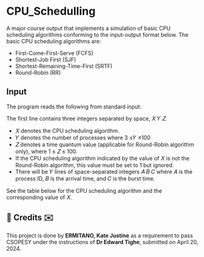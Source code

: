 # CPU_Schedulling
A major course output that implements a simulation of basic CPU scheduling algorithms conforming to the input-output format below. The basic CPU scheduling algorithms are:

- First-Come-First-Serve (FCFS)
- Shortest-Job First (SJF)
- Shortest-Remaining-Time-First (SRTF)
- Round-Robin (RR)

## Input
The program reads the following from standard input:

The first line contains three integers separated by space, 𝑋 𝑌 𝑍.
- 𝑋 denotes the CPU scheduling algorithm.
- 𝑌 denotes the number of processes where 3 ≤𝑌 ≤100
- 𝑍 denotes a time quantum value (applicable for Round-Robin algorithm only), where 1 ≤ 𝑍 ≤ 100. 
- If the CPU scheduling algorithm indicated by the value of 𝑋 is not the Round-Robin algorithm, this value must be set to 1 but ignored.
- There will be 𝑌 lines of space-separated integers 𝐴 𝐵 𝐶 where 𝐴 is the process ID, 𝐵 is the arrival time, and 𝐶 is the burst time.

See the table below for the CPU scheduling algorithm and the corresponding value of 𝑋.
    


<h2>💌 Credits ✉️</h2>
This project is done by <b>ERMITANO, Kate Justine</b> as a requirement to pass CSOPESY under the instructions of <b>Dr Edward Tighe</b>, submitted on April 20, 2024.
